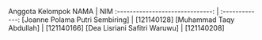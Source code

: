 Anggota Kelompok
NAMA                             | NIM
:------------------------------: | :-------------:
[Joanne Polama Putri Sembiring]  | [121140128]
[Muhammad Taqy Abdullah]         | [121140166]
[Dea Lisriani Safitri Waruwu]    | [121140208]
